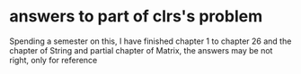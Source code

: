 # answers to part of clrs's problem
Spending a semester on this, I have finished chapter 1 to chapter 26 and the chapter of String and partial chapter of Matrix, the answers may be not right, only for reference
